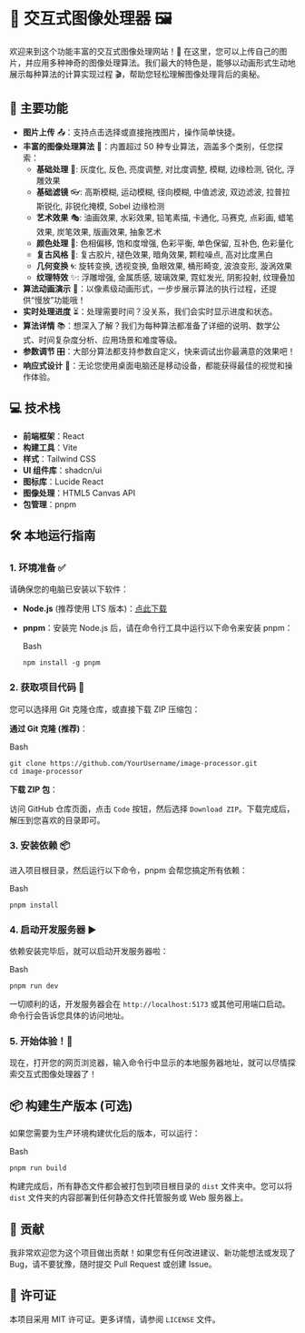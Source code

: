# 🎨 交互式图像处理器 🖼️

欢迎来到这个功能丰富的交互式图像处理网站！🎉 在这里，您可以上传自己的图片，并应用多种神奇的图像处理算法。我们最大的特色是，能够以动画形式生动地展示每种算法的计算实现过程 🎬，帮助您轻松理解图像处理背后的奥秘。

## 🚀 主要功能

- **图片上传** 📤：支持点击选择或直接拖拽图片，操作简单快捷。
- **丰富的图像处理算法** 🧪：内置超过 50 种专业算法，涵盖多个类别，任您探索：
  - **基础处理** 🔧: 灰度化, 反色, 亮度调整, 对比度调整, 模糊, 边缘检测, 锐化, 浮雕效果
  - **基础滤镜** 👓: 高斯模糊, 运动模糊, 径向模糊, 中值滤波, 双边滤波, 拉普拉斯锐化, 非锐化掩模, Sobel 边缘检测
  - **艺术效果** 🎭: 油画效果, 水彩效果, 铅笔素描, 卡通化, 马赛克, 点彩画, 蜡笔效果, 炭笔效果, 版画效果, 抽象艺术
  - **颜色处理** 🌈: 色相偏移, 饱和度增强, 色彩平衡, 单色保留, 互补色, 色彩量化
  - **复古风格** 📜: 复古胶片, 褪色效果, 暗角效果, 颗粒噪点, 高对比度黑白
  - **几何变换** 🌀: 旋转变换, 透视变换, 鱼眼效果, 桶形畸变, 波浪变形, 漩涡效果
  - **纹理特效** ✨: 浮雕增强, 金属质感, 玻璃效果, 霓虹发光, 阴影投射, 纹理叠加
- **算法动画演示** 🎥：以像素级动画形式，一步步展示算法的执行过程，还提供“慢放”功能哦！
- **实时处理进度** ⏳：处理需要时间？没关系，我们会实时显示进度和状态。
- **算法详情** 📚：想深入了解？我们为每种算法都准备了详细的说明、数学公式、时间复杂度分析、应用场景和难度等级。
- **参数调节** 🎛️：大部分算法都支持参数自定义，快来调试出你最满意的效果吧！
- **响应式设计** 📱：无论您使用桌面电脑还是移动设备，都能获得最佳的视觉和操作体验。

## 💻 技术栈

- **前端框架**：React
- **构建工具**：Vite
- **样式**：Tailwind CSS
- **UI 组件库**：shadcn/ui
- **图标库**：Lucide React
- **图像处理**：HTML5 Canvas API
- **包管理**：pnpm

## 🛠️ 本地运行指南

### 1. 环境准备 ✅

请确保您的电脑已安装以下软件：

- **Node.js** (推荐使用 LTS 版本)：[点此下载](https://nodejs.org/)

- **pnpm**：安装完 Node.js 后，请在命令行工具中运行以下命令来安装 pnpm：

  Bash

  ```
  npm install -g pnpm
  ```

### 2. 获取项目代码 📂

您可以选择用 Git 克隆仓库，或直接下载 ZIP 压缩包：

**通过 Git 克隆 (推荐)**：

Bash

```
git clone https://github.com/YourUsername/image-processor.git
cd image-processor
```

**下载 ZIP 包**：

访问 GitHub 仓库页面，点击 `Code` 按钮，然后选择 `Download ZIP`。下载完成后，解压到您喜欢的目录即可。

### 3. 安装依赖 📦

进入项目根目录，然后运行以下命令，pnpm 会帮您搞定所有依赖：

Bash

```
pnpm install
```

### 4. 启动开发服务器 ▶️

依赖安装完毕后，就可以启动开发服务器啦：

Bash

```
pnpm run dev
```

一切顺利的话，开发服务器会在 `http://localhost:5173` 或其他可用端口启动。命令行会告诉您具体的访问地址。

### 5. 开始体验！🎉

现在，打开您的网页浏览器，输入命令行中显示的本地服务器地址，就可以尽情探索交互式图像处理器了！

## 📦 构建生产版本 (可选)

如果您需要为生产环境构建优化后的版本，可以运行：

Bash

```
pnpm run build
```

构建完成后，所有静态文件都会被打包到项目根目录的 `dist` 文件夹中。您可以将 `dist` 文件夹的内容部署到任何静态文件托管服务或 Web 服务器上。

## 🤝 贡献

我非常欢迎您为这个项目做出贡献！如果您有任何改进建议、新功能想法或发现了 Bug，请不要犹豫，随时提交 Pull Request 或创建 Issue。

## 📜 许可证

本项目采用 MIT 许可证。更多详情，请参阅 `LICENSE` 文件。
